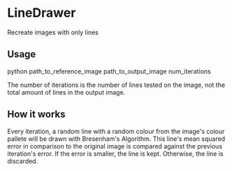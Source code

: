 # LineDrawer
Recreate images with only lines

## Usage

python path_to_reference_image path_to_output_image num_iterations

The number of iterations is the number of lines tested on the image, not the total amount of lines in the output image.

## How it works
Every iteration, a random line with a random colour from the image's colour pallete will be drawn with Bresenham's Algorithm. 
This line's mean squared error in comparison to the original image is compared against the previous iteration's error. If the error
is smaller, the line is kept. Otherwise, the line is discarded.

